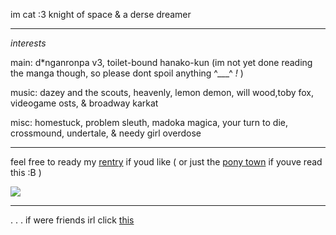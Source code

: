 im cat :3 knight of space & a derse dreamer

--- 

*interests*

main: d*nganronpa v3, toilet-bound hanako-kun (im not yet done reading the manga though, so please dont spoil anything ^___^ *!* )

music: dazey and the scouts, heavenly, lemon demon, will wood,toby fox, videogame osts, & broadway karkat

misc: homestuck, problem sleuth, madoka magica, your turn to die,
crossmound, undertale, & needy girl overdose

---

feel free to ready my [rentry](https://rentry.co/parcelmistress) if youd like ( or just the [pony town](https://rentry.co/perjury/) if youve read this :B )

![](https://file.garden/ZFwqlyhvAk-Bo3Zk/halowen.png)

---

. . . if were friends irl click [this](https://rentry.co/sakura_nanamine)
